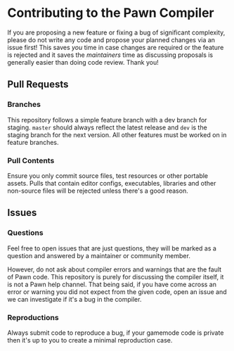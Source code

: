 # Contributing to the Pawn Compiler

If you are proposing a new feature or fixing a bug of significant complexity, please do not write any code and propose your planned changes via an issue first! This saves _you_ time in case changes are required or the feature is rejected and it saves the _maintainers_ time as discussing proposals is generally easier than doing code review. Thank you!

## Pull Requests

### Branches

This repository follows a simple feature branch with a dev branch for staging. `master` should always reflect the latest release and `dev` is the staging branch for the next version. All other features must be worked on in feature branches.

### Pull Contents

Ensure you only commit source files, test resources or other portable assets. Pulls that contain editor configs, executables, libraries and other non-source files will be rejected unless there's a good reason.

## Issues

### Questions

Feel free to open issues that are just questions, they will be marked as a question and answered by a maintainer or community member.

However, do not ask about compiler errors and warnings that are the fault of Pawn code. This repository is purely for discussing the compiler itself, it is not a Pawn help channel. That being said, if you have come across an error or warning you did not expect from the given code, open an issue and we can investigate if it's a bug in the compiler.

### Reproductions

Always submit code to reproduce a bug, if your gamemode code is private then it's up to you to create a minimal reproduction case.
